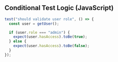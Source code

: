 ## Conditional Test Logic (JavaScript)

```javascript
test("should validate user role", () => {
  const user = getUser();

  if (user.role === "admin") {
    expect(user.hasAccess).toBe(true);
  } else {
    expect(user.hasAccess).toBe(false);
  }
});
